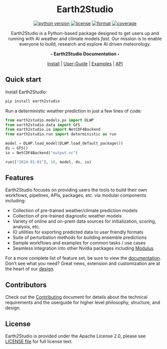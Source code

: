 <!-- markdownlint-disable MD033 MD041 MD053 -->
<div align="center">

# Earth2Studio

[![python version][e2studio_python_img]][e2studio_python_url]
[![license][e2studio_license_img]][e2studio_license_url]
[![format][e2studio_format_img]][e2studio_format_url]
[![coverage][e2studio_cov_img]][e2studio_cov_url]

Earth2Studio is a Python-based package designed to get users up and running
with AI weather and climate models *fast*.
Our mission is to enable everyone to build, research and explore AI driven meteorology.

<!-- markdownlint-disable MD036 -->
**- Earth2Studio Documentation -**
<!-- markdownlint-enable MD036 -->

[Install][e2studio_install_url] | [User-Guide][e2studio_userguide_url] |
[Examples][e2studio_examples_url] | [API][e2studio_api_url]

</div>

## Quick start

Install Earth2Studio:

```bash
pip install earth2studio
```

Run a deterministic weather prediction in just a few lines of code:

```python
from earth2studio.models.px import DLWP
from earth2studio.data import GFS
from earth2studio.io import NetCDF4Backend
from earth2studio.run import deterministic as run

model = DLWP.load_model(DLWP.load_default_package())
ds = GFS()
io = NetCDF4Backend("output.nc")

run(["2024-01-01"], 10, model, ds, io)
```

## Features

Earth2Studio focuses on providing users the tools to build their own
workflows, pipelines, APIs, packages, etc. via modular components including:

- Collection of pre-trained weather/climate prediction models
- Collection of pre-trained diagnostic weather models
- Variety of online and on-prem data sources for initialization, scoring, analysis, etc.
- IO utilities for exporting predicted data to user friendly formats
- Suite of perturbation methods for building ensemble predictions
- Sample workflows and examples for common tasks / use cases
- Seamless integration into other Nvidia packages including [Modulus][modulus_repo_url].

For a more complete list of feature set, be sure to view the [documentation][e2studio_docs_url].
Don't see what you need?
Great news, extension and customization are at the heart of our [design][e2studio_customization_url].

## Contributors

Check out the [Contributing](CONTRIBUTING.md) document for details about the technical
requirements and the userguide for higher level philosophy, structure, and design.

## License

Earth2Studio is provided under the Apache License 2.0, please see
[LICENSE file][e2studio_license_url] for full license text.

<!-- Badge links -->

[e2studio_python_img]: https://img.shields.io/badge/Python-3.10%2B-blue?style=flat-square&logo=python
[e2studio_license_img]: https://img.shields.io/badge/License-Apache%202.0-green?style=flat-square
[e2studio_format_img]: https://img.shields.io/badge/Code%20Style-Black-black?style=flat-square
[e2studio_cov_img]: https://img.shields.io/codecov/c/github/nickgeneva/earth2studio?style=flat-square&logo=codecov

[e2studio_python_url]: https://www.python.org/downloads/
[e2studio_license_url]: ./LICENSE
[e2studio_format_url]: https://github.com/psf/black
[e2studio_cov_url]: ./test/

<!-- Doc links -->
[e2studio_docs_url]: https://nvidia.github.io/earth2studio/
[e2studio_install_url]: https://nvidia.github.io/earth2studio/userguide/about/install.html
[e2studio_userguide_url]: https://nvidia.github.io/earth2studio/userguide/
[e2studio_examples_url]: https://nvidia.github.io/earth2studio/examples/
[e2studio_api_url]: https://nvidia.github.io/earth2studio/modules/
[e2studio_customization_url]: https://nvidia.github.io/earth2studio/

<!-- Misc links -->
[modulus_repo_url]: https://github.com/NVIDIA/modulus

